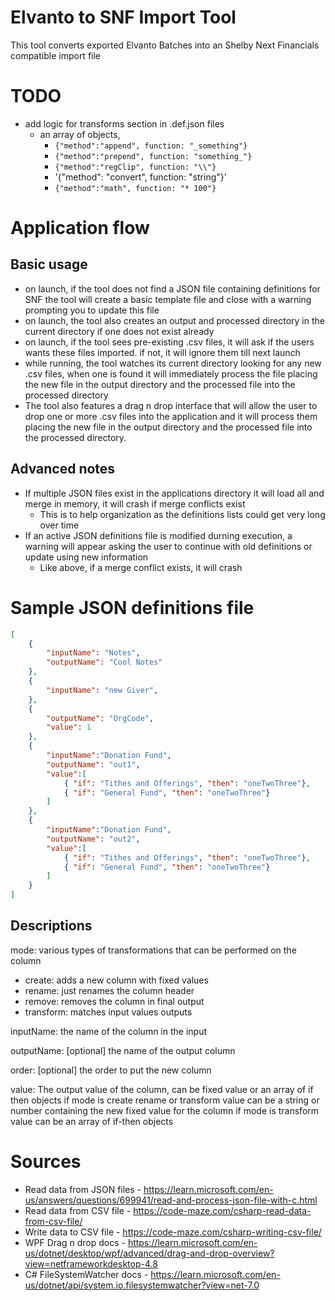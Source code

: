 # Elvanto to SNF Import Tool
This tool converts exported Elvanto Batches into an Shelby Next Financials compatible import file

# TODO
- add logic for transforms section in .def.json files
    - an array of objects, 
        - `{"method":"append", function: "_something"}`
        - `{"method":"prepend", function: "something_"}`
        - `{"method":"regClip", function: "\\"}`
        - '{"method": "convert", function: "string"}'
        - `{"method":"math", function: "* 100"}`

# Application flow
## Basic usage
- on launch, if the tool does not find a JSON file containing definitions for SNF the tool will create a basic template file and close with a warning prompting you to update this file
- on launch, the tool also creates an output and processed directory in the current directory if one does not exist already
- on launch, if the tool sees pre-existing .csv files, it will ask if the users wants these files imported. if not, it will ignore them till next launch
- while running, the tool watches its current directory looking for any new .csv files, when one is found it will immediately process the file placing the new file in the output directory and the processed file into the processed directory
- The tool also features a drag n drop interface that will allow the user to drop one or more .csv files into the application and it will process them placing the new file in the output directory and the processed file into the processed directory. 

## Advanced notes
- If multiple JSON files exist in the applications directory it will load all and merge in memory, it will crash if merge conflicts exist
  - This is to help organization as the definitions lists could get very long over time
- If an active JSON definitions file is modified durning execution, a warning will appear asking the user to continue with old definitions or update using new information
  - Like above, if a merge conflict exists, it will crash

# Sample JSON definitions file
```JSON
[
    {
        "inputName": "Notes",
        "outputName": "Cool Notes"
    },
    {
        "inputName": "new Giver",
    },
    {
        "outputName": "OrgCode",
        "value": 1
    },
    {
        "inputName":"Donation Fund",
        "outputName": "out1",
        "value":[
            { "if": "Tithes and Offerings", "then": "oneTwoThree"},
            { "if": "General Fund", "then": "oneTwoThree"}
        ]
    },
    {
        "inputName":"Donation Fund",
        "outputName": "out2",
        "value":[
            { "if": "Tithes and Offerings", "then": "oneTwoThree"},
            { "if": "General Fund", "then": "oneTwoThree"}
        ]
    }
]
```

## Descriptions
mode: 
various types of transformations that can be performed on the column
- create: adds a new column with fixed values
- rename: just renames the column header
- remove: removes the column in final output
- transform: matches input values outputs

inputName: the name of the column in the input

outputName: [optional] the name of the output column

order: [optional] the order to put the new column

value:
The output value of the column, can be fixed value or an array of if then objects
if mode is create rename or transform
    value can be a string or number containing the new fixed value for the column
if mode is transform
    value can be an array of if-then objects


# Sources
- Read data from JSON files - https://learn.microsoft.com/en-us/answers/questions/699941/read-and-process-json-file-with-c.html
- Read data from CSV file - https://code-maze.com/csharp-read-data-from-csv-file/
- Write data to CSV file - https://code-maze.com/csharp-writing-csv-file/
- WPF Drag n drop docs - https://learn.microsoft.com/en-us/dotnet/desktop/wpf/advanced/drag-and-drop-overview?view=netframeworkdesktop-4.8
- C# FileSystemWatcher docs - https://learn.microsoft.com/en-us/dotnet/api/system.io.filesystemwatcher?view=net-7.0
